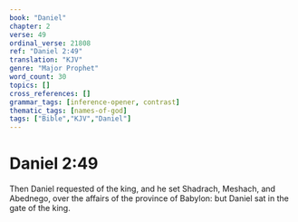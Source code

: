 ```yaml
---
book: "Daniel"
chapter: 2
verse: 49
ordinal_verse: 21808
ref: "Daniel 2:49"
translation: "KJV"
genre: "Major Prophet"
word_count: 30
topics: []
cross_references: []
grammar_tags: [inference-opener, contrast]
thematic_tags: [names-of-god]
tags: ["Bible","KJV","Daniel"]
---
```


# Daniel 2:49

Then Daniel requested of the king, and he set Shadrach, Meshach, and Abednego, over the affairs of the province of Babylon: but Daniel sat in the gate of the king.

